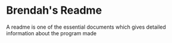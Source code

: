# Brendah's Readme
A readme is one of the essential documents which gives detailed information about the program made